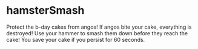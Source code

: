 # hamsterSmash

Protect the b-day cakes from angos!
If angos bite your cake, everything is destroyed!
Use your hammer to smash them down before they reach the cake!
You save your cake if you persist for 60 seconds. 
